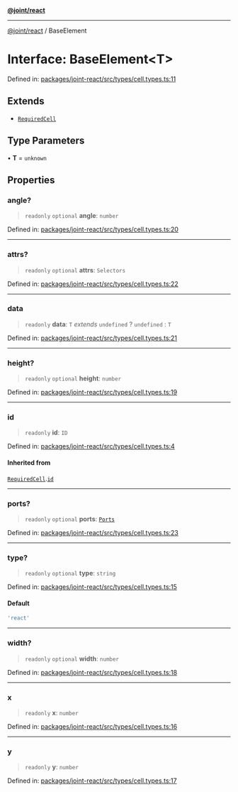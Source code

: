 [**@joint/react**](../README.md)

***

[@joint/react](../README.md) / BaseElement

# Interface: BaseElement\<T\>

Defined in: [packages/joint-react/src/types/cell.types.ts:11](https://github.com/samuelgja/joint/blob/5100bfa1707e62a58cc3b7833d30969c8c4b52ed/packages/joint-react/src/types/cell.types.ts#L11)

## Extends

- [`RequiredCell`](RequiredCell.md)

## Type Parameters

• **T** = `unknown`

## Properties

### angle?

> `readonly` `optional` **angle**: `number`

Defined in: [packages/joint-react/src/types/cell.types.ts:20](https://github.com/samuelgja/joint/blob/5100bfa1707e62a58cc3b7833d30969c8c4b52ed/packages/joint-react/src/types/cell.types.ts#L20)

***

### attrs?

> `readonly` `optional` **attrs**: `Selectors`

Defined in: [packages/joint-react/src/types/cell.types.ts:22](https://github.com/samuelgja/joint/blob/5100bfa1707e62a58cc3b7833d30969c8c4b52ed/packages/joint-react/src/types/cell.types.ts#L22)

***

### data

> `readonly` **data**: `T` *extends* `undefined` ? `undefined` : `T`

Defined in: [packages/joint-react/src/types/cell.types.ts:21](https://github.com/samuelgja/joint/blob/5100bfa1707e62a58cc3b7833d30969c8c4b52ed/packages/joint-react/src/types/cell.types.ts#L21)

***

### height?

> `readonly` `optional` **height**: `number`

Defined in: [packages/joint-react/src/types/cell.types.ts:19](https://github.com/samuelgja/joint/blob/5100bfa1707e62a58cc3b7833d30969c8c4b52ed/packages/joint-react/src/types/cell.types.ts#L19)

***

### id

> `readonly` **id**: `ID`

Defined in: [packages/joint-react/src/types/cell.types.ts:4](https://github.com/samuelgja/joint/blob/5100bfa1707e62a58cc3b7833d30969c8c4b52ed/packages/joint-react/src/types/cell.types.ts#L4)

#### Inherited from

[`RequiredCell`](RequiredCell.md).[`id`](RequiredCell.md#id)

***

### ports?

> `readonly` `optional` **ports**: [`Ports`](Ports.md)

Defined in: [packages/joint-react/src/types/cell.types.ts:23](https://github.com/samuelgja/joint/blob/5100bfa1707e62a58cc3b7833d30969c8c4b52ed/packages/joint-react/src/types/cell.types.ts#L23)

***

### type?

> `readonly` `optional` **type**: `string`

Defined in: [packages/joint-react/src/types/cell.types.ts:15](https://github.com/samuelgja/joint/blob/5100bfa1707e62a58cc3b7833d30969c8c4b52ed/packages/joint-react/src/types/cell.types.ts#L15)

#### Default

```ts
'react'
```

***

### width?

> `readonly` `optional` **width**: `number`

Defined in: [packages/joint-react/src/types/cell.types.ts:18](https://github.com/samuelgja/joint/blob/5100bfa1707e62a58cc3b7833d30969c8c4b52ed/packages/joint-react/src/types/cell.types.ts#L18)

***

### x

> `readonly` **x**: `number`

Defined in: [packages/joint-react/src/types/cell.types.ts:16](https://github.com/samuelgja/joint/blob/5100bfa1707e62a58cc3b7833d30969c8c4b52ed/packages/joint-react/src/types/cell.types.ts#L16)

***

### y

> `readonly` **y**: `number`

Defined in: [packages/joint-react/src/types/cell.types.ts:17](https://github.com/samuelgja/joint/blob/5100bfa1707e62a58cc3b7833d30969c8c4b52ed/packages/joint-react/src/types/cell.types.ts#L17)
